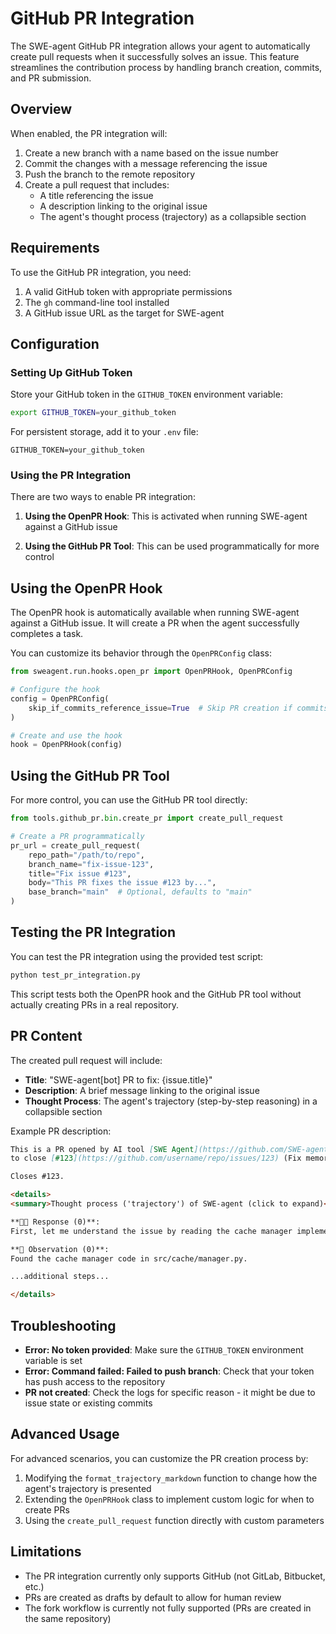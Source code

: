 # GitHub PR Integration

The SWE-agent GitHub PR integration allows your agent to automatically create pull requests when it successfully solves an issue. This feature streamlines the contribution process by handling branch creation, commits, and PR submission.

## Overview

When enabled, the PR integration will:

1. Create a new branch with a name based on the issue number
2. Commit the changes with a message referencing the issue
3. Push the branch to the remote repository
4. Create a pull request that includes:
   - A title referencing the issue
   - A description linking to the original issue
   - The agent's thought process (trajectory) as a collapsible section

## Requirements

To use the GitHub PR integration, you need:

1. A valid GitHub token with appropriate permissions
2. The `gh` command-line tool installed
3. A GitHub issue URL as the target for SWE-agent

## Configuration

### Setting Up GitHub Token

Store your GitHub token in the `GITHUB_TOKEN` environment variable:

```bash
export GITHUB_TOKEN=your_github_token
```

For persistent storage, add it to your `.env` file:

```
GITHUB_TOKEN=your_github_token
```

### Using the PR Integration

There are two ways to enable PR integration:

1. **Using the OpenPR Hook**: This is activated when running SWE-agent against a GitHub issue

2. **Using the GitHub PR Tool**: This can be used programmatically for more control

## Using the OpenPR Hook

The OpenPR hook is automatically available when running SWE-agent against a GitHub issue. It will create a PR when the agent successfully completes a task.

You can customize its behavior through the `OpenPRConfig` class:

```python
from sweagent.run.hooks.open_pr import OpenPRHook, OpenPRConfig

# Configure the hook
config = OpenPRConfig(
    skip_if_commits_reference_issue=True  # Skip PR creation if commits already reference the issue
)

# Create and use the hook
hook = OpenPRHook(config)
```

## Using the GitHub PR Tool

For more control, you can use the GitHub PR tool directly:

```python
from tools.github_pr.bin.create_pr import create_pull_request

# Create a PR programmatically
pr_url = create_pull_request(
    repo_path="/path/to/repo",
    branch_name="fix-issue-123",
    title="Fix issue #123",
    body="This PR fixes the issue #123 by...",
    base_branch="main"  # Optional, defaults to "main"
)
```

## Testing the PR Integration

You can test the PR integration using the provided test script:

```bash
python test_pr_integration.py
```

This script tests both the OpenPR hook and the GitHub PR tool without actually creating PRs in a real repository.

## PR Content

The created pull request will include:

- **Title**: "SWE-agent[bot] PR to fix: {issue.title}"
- **Description**: A brief message linking to the original issue
- **Thought Process**: The agent's trajectory (step-by-step reasoning) in a collapsible section

Example PR description:

```markdown
This is a PR opened by AI tool [SWE Agent](https://github.com/SWE-agent/SWE-agent/) 
to close [#123](https://github.com/username/repo/issues/123) (Fix memory leak in cache manager).

Closes #123.

<details>
<summary>Thought process ('trajectory') of SWE-agent (click to expand)</summary>

**🧑‍🚒 Response (0)**: 
First, let me understand the issue by reading the cache manager implementation.

**👀‍ Observation (0)**:
Found the cache manager code in src/cache/manager.py.

...additional steps...

</details>
```

## Troubleshooting

- **Error: No token provided**: Make sure the `GITHUB_TOKEN` environment variable is set
- **Error: Command failed: Failed to push branch**: Check that your token has push access to the repository
- **PR not created**: Check the logs for specific reason - it might be due to issue state or existing commits

## Advanced Usage

For advanced scenarios, you can customize the PR creation process by:

1. Modifying the `format_trajectory_markdown` function to change how the agent's trajectory is presented
2. Extending the `OpenPRHook` class to implement custom logic for when to create PRs
3. Using the `create_pull_request` function directly with custom parameters

## Limitations

- The PR integration currently only supports GitHub (not GitLab, Bitbucket, etc.)
- PRs are created as drafts by default to allow for human review
- The fork workflow is currently not fully supported (PRs are created in the same repository)